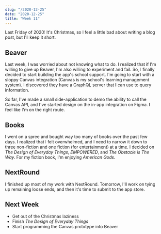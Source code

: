 ```yaml
---
slug: "/2020-12-25"
date: "2020-12-25"
title: "Week 11"
---
```

Last Friday of 2020! It's Christmas, so I feel a little bad about writing a blog post, but I'll keep it short.

## Beaver
Last week, I was worried about not knowing what to do. I realized that if I'm willing to give up Beaver, I'm also willing to experiment and fail. So, I finally decided to start building the app's school support. I'm going to start with a sloppy Canvas integration (Canvas is my school's learning management system). I discovered they have a GraphQL server that I can use to query information.

So far, I've made a small side-application to demo the ability to call the Canvas API, and I've started design on the in-app integration on Figma. I feel like I'm on the right route.

## Books
I went on a spree and bought way too many of books over the past few days. I realized that I felt overwhelmed, and I need to narrow it down to three non-fiction and one fiction (for entertainment) at a time. I decided on *The Design of Everyday Things*, *EMPOWERED*, and *The Obstacle is The Way*. For my fiction book, I'm enjoying *American Gods*.

## NextRound
I finished up most of my work with NextRound. Tomorrow, I'll work on tying up remaining loose ends, and then it's time to submit to the app store.

## Next Week
* Get out of the Christmas laziness
* Finish *The Design of Everyday Things*
* Start programming the Canvas prototype into Beaver